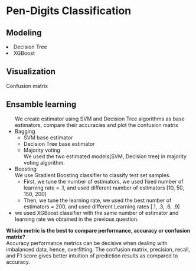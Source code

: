 <h1>Pen-Digits Classification</h1>

<h2>Modeling</h2>
<li>
Decision Tree
<li>
XGBoost

<h2>Visualization</h2>
Confusion matrix


<h2>Ensamble learning</h2>
<ul>
We create estimator using SVM and Decision Tree algorithms as base estimators,
compare their accuracies and plot the confusion matrix
<li>
Bagging
<ul>
<li>
SVM base estimator
<li>
Decision Tree base estimator
<li>
Majority voting<br>
We used the two estimated models(SVM, Decision tree) in majority voting algorithm.
 </ul>  
<li>
Boosting<br>
We use Gradient Boosting classifier to classify test set samples.
<ul>
<li>
First, we tune the number of estimators, we used fixed number of learning rate = .1, and
used different number of estimators [10, 50, 150, 200]
<li>
 Then, we tune the learning rate, we used the best number of estimators = 200, and used
different Learning rates [.1, .3, .6, .9]
</ul>
<li>we used XGBoost classifier with the same number of estimator
and learning rate we obtained in the previous question.
</ul>

<pr><b>Which metric is the best to compare performance, accuracy or confusion
matrix?</b><br>
Accuracy performance metrics can be decisive when dealing with imbalanced
data, hence, overfitting.
The confusion matrix, precision, recall, and F1 score gives better intuition of
prediction results as compared to accuracy.</pr>
